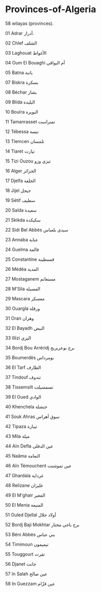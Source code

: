 # Provinces-of-Algeria
58 wilayas (provinces).

01	Adrar	أدرار.

02	Chlef	الشلف	

03	Laghouat	الأغواط

04	Oum El Bouaghi	أم البواقي

05	Batna	باتنة	

07	Biskra	بسكرة	

08	Béchar	بشار	

09	Blida	البليدة	

10	Bouïra	البويرة	

11	Tamanrasset	تمنراست	

12	Tébessa	تبسة	

13	Tlemcen	تلمسان	

14	Tiaret	تيارت		

15	Tizi Ouzou	تيزي وزو	

16	Alger	الجزائر	

17	Djelfa	الجلفة	

18	Jijel	جيجل	

19	Sétif	سطيف	

20	Saïda	سعيدة	

21	Skikda	سكيكدة	

22	Sidi Bel Abbès	سيدي بلعباس	

23	Annaba	عنابة	

24	Guelma	قالمة	

25	Constantine	قسنطينة	

26	Médéa	المدية	

27	Mostaganem	مستغانم	

28	M'Sila	المسيلة	

29	Mascara	معسكر	

30	Ouargla	ورقلة	

31	Oran	وهران	

32	El Bayadh	البيض	

33	Illizi	اليزي	

34	Bordj Bou Arréridj	برج بوعريريج	

35	Boumerdès	بومرداس	

36	El Tarf	الطارف	

37	Tindouf	تندوف	

38	Tissemsilt	تسمسيلت	

39	El Oued	الوادي	

40	Khenchela	خنشلة	

41	Souk Ahras	سوق أهراس	

42	Tipaza	تيبازة	

43	Mila	ميلة	

44	Aïn Defla	عين الدفلى	

45	Naâma	النعامة	

46	Aïn Témouchent	عين تموشنت	

47	Ghardaïa	غرداية	

48	Relizane	غليزان	

49	El M'ghair	المغير	

50	El Menia	المنيعة	

51	Ouled Djellal	أولاد جلال	

52	Bordj Baji Mokhtar	برج باجي مختار	

53	Béni Abbès	بني عباس	

54	Timimoun	تيميمون	

55	Touggourt	تقرت	

56	Djanet	جانت	

57	In Salah	عين صالح	

58	In Guezzam	عين قزّام

